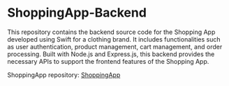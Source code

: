 # ShoppingApp-Backend

This repository contains the backend source code for the Shopping App developed using Swift for a clothing brand. It includes functionalities such as user authentication, product management, cart management, and order processing. Built with Node.js and Express.js, this backend provides the necessary APIs to support the frontend features of the Shopping App.

  ShoppingApp repository: [ShoppingApp](https://github.com/A-Samod/ShoppingApp)


